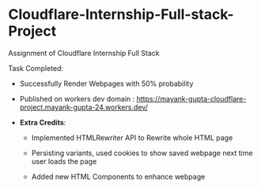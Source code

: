 # Cloudflare-Internship-Full-stack-Project

Assignment of Cloudflare Internship Full Stack

Task Completed:

  - Successfully Render Webpages with 50% probability
  
  - Published on workers dev domain : https://mayank-gupta-cloudflare-project.mayank-gupta-24.workers.dev/
  
  - **Extra Credits**:
  
     - Implemented HTMLRewriter API to Rewrite whole HTML page
      
     - Persisting variants, used cookies to show saved webpage next time user loads the page
      
     - Added new HTML Components to enhance webpage
